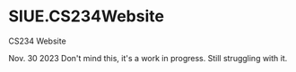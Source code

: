 # SIUE.CS234Website
CS234 Website

Nov. 30 2023
Don't mind this, it's a work in progress. Still struggling with it.
